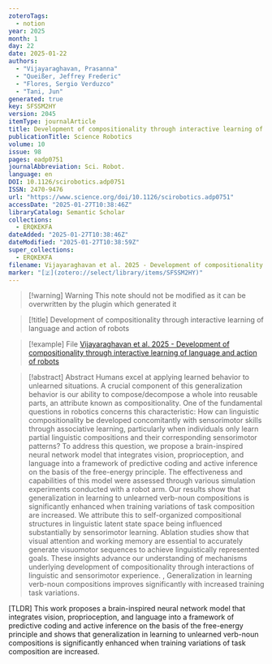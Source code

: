 ```yaml
---
zoteroTags:
  - notion
year: 2025
month: 1
day: 22
date: 2025-01-22
authors:
  - "Vijayaraghavan, Prasanna"
  - "Queißer, Jeffrey Frederic"
  - "Flores, Sergio Verduzco"
  - "Tani, Jun"
generated: true
key: SFSSM2HY
version: 2045
itemType: journalArticle
title: Development of compositionality through interactive learning of language and action of robots
publicationTitle: Science Robotics
volume: 10
issue: 98
pages: eadp0751
journalAbbreviation: Sci. Robot.
language: en
DOI: 10.1126/scirobotics.adp0751
ISSN: 2470-9476
url: "https://www.science.org/doi/10.1126/scirobotics.adp0751"
accessDate: "2025-01-27T10:38:46Z"
libraryCatalog: Semantic Scholar
collections:
  - ERQKEKFA
dateAdded: "2025-01-27T10:38:46Z"
dateModified: "2025-01-27T10:38:59Z"
super_collections:
  - ERQKEKFA
filename: Vijayaraghavan et al. 2025 - Development of compositionality through interactive learning of language and action of robots
marker: "[🇿](zotero://select/library/items/SFSSM2HY)"
---
```


>[!warning] Warning
> This note should not be modified as it can be overwritten by the plugin which generated it

> [!title] Development of compositionality through interactive learning of language and action of robots

> [!example] File
> [Vijayaraghavan et al. 2025 - Development of compositionality through interactive learning of language and action of robots](Vijayaraghavan%20et%20al.%202025%20-%20Development%20of%20compositionality%20through%20interactive%20learning%20of%20language%20and%20action%20of%20robots.pdf)

> [!abstract] Abstract
> Humans excel at applying learned behavior to unlearned situations. A crucial component of this generalization behavior is our ability to compose/decompose a whole into reusable parts, an attribute known as compositionality. One of the fundamental questions in robotics concerns this characteristic: How can linguistic compositionality be developed concomitantly with sensorimotor skills through associative learning, particularly when individuals only learn partial linguistic compositions and their corresponding sensorimotor patterns? To address this question, we propose a brain-inspired neural network model that integrates vision, proprioception, and language into a framework of predictive coding and active inference on the basis of the free-energy principle. The effectiveness and capabilities of this model were assessed through various simulation experiments conducted with a robot arm. Our results show that generalization in learning to unlearned verb-noun compositions is significantly enhanced when training variations of task composition are increased. We attribute this to self-organized compositional structures in linguistic latent state space being influenced substantially by sensorimotor learning. Ablation studies show that visual attention and working memory are essential to accurately generate visuomotor sequences to achieve linguistically represented goals. These insights advance our understanding of mechanisms underlying development of compositionality through interactions of linguistic and sensorimotor experience.
>           , 
>             Generalization in learning verb-noun compositions improves significantly with increased training task variations.

[TLDR] This work proposes a brain-inspired neural network model that integrates vision, proprioception, and language into a framework of predictive coding and active inference on the basis of the free-energy principle and shows that generalization in learning to unlearned verb-noun compositions is significantly enhanced when training variations of task composition are increased.

